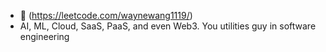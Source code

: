 - 👀 (https://leetcode.com/waynewang1119/)
- AI, ML, Cloud, SaaS, PaaS, and even Web3. You utilities guy in software engineering
